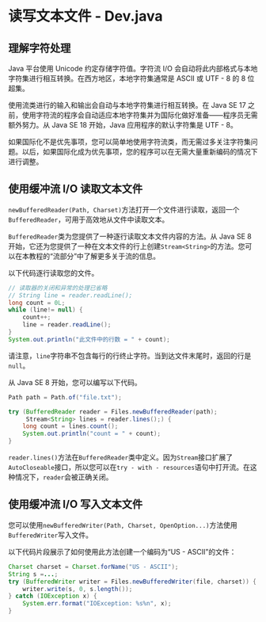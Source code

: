 # 读写文本文件 - Dev.java

## 理解字符处理

Java 平台使用 Unicode 约定存储字符值。字符流 I/O 会自动将此内部格式与本地字符集进行相互转换。在西方地区，本地字符集通常是 ASCII 或 UTF - 8 的 8 位超集。

使用流类进行的输入和输出会自动与本地字符集进行相互转换。在 Java SE 17 之前，使用字符流的程序会自动适应本地字符集并为国际化做好准备——程序员无需额外努力。从 Java SE 18 开始，Java 应用程序的默认字符集是 UTF - 8。

如果国际化不是优先事项，您可以简单地使用字符流类，而无需过多关注字符集问题。以后，如果国际化成为优先事项，您的程序可以在无需大量重新编码的情况下进行调整。

## 使用缓冲流 I/O 读取文本文件

`newBufferedReader(Path, Charset)`方法打开一个文件进行读取，返回一个`BufferedReader`，可用于高效地从文件中读取文本。

`BufferedReader`类为您提供了一种逐行读取文本文件内容的方法。从 Java SE 8 开始，它还为您提供了一种在文本文件的行上创建`Stream<String>`的方法。您可以在本教程的“流部分”中了解更多关于流的信息。

以下代码逐行读取您的文件。

```java
// 读取器的关闭和异常的处理已省略
// String line = reader.readLine(); 
long count = 0L; 
while (line!= null) {
    count++;
    line = reader.readLine(); 
} 
System.out.println("此文件中的行数 = " + count); 
```

请注意，`line`字符串不包含每行的行终止字符。当到达文件末尾时，返回的行是`null`。

从 Java SE 8 开始，您可以编写以下代码。

```java
Path path = Path.of("file.txt");

try (BufferedReader reader = Files.newBufferedReader(path);
     Stream<String> lines = reader.lines();) {
    long count = lines.count();
    System.out.println("count = " + count); 
} 
```

`reader.lines()`方法在`BufferedReader`类中定义。因为`Stream`接口扩展了`AutoCloseable`接口，所以您可以在`try - with - resources`语句中打开流。在这种情况下，`reader`会被正确关闭。

## 使用缓冲流 I/O 写入文本文件

您可以使用`newBufferedWriter(Path, Charset, OpenOption...)`方法使用`BufferedWriter`写入文件。

以下代码片段展示了如何使用此方法创建一个编码为“US - ASCII”的文件：

```java
Charset charset = Charset.forName("US - ASCII"); 
String s =...; 
try (BufferedWriter writer = Files.newBufferedWriter(file, charset)) {
    writer.write(s, 0, s.length()); 
} catch (IOException x) {
    System.err.format("IOException: %s%n", x); 
} 
```
